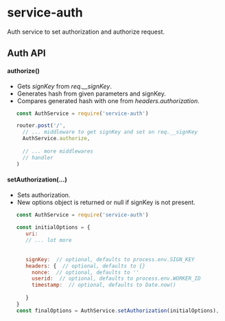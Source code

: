 # service-auth
Auth service to set authorization and authorize request.

## Auth API

#### authorize()

  * Gets *signKey* from *req.__signKey*.
  * Generates hash from given parameters and signKey.
  * Compares generated hash with one from *headers.authorization*.
 
  ``` javascript
     const AuthService = require('service-auth')
  
     router.post('/',
       // ... middleware to get signKey and set on req.__signKey
       AuthService.authorize,
      
       // ... more middlewares
       // handler
     )
  ```

#### setAuthorization(...)

  * Sets authorization.
  * New options object is returned or null if signKey is not present.
 
  ``` javascript
     const AuthService = require('service-auth')
   
     const initialOptions = {
        uri: 
        // ... lot more
        
        
        signKey:  // optional, defaults to process.env.SIGN_KEY
        headers: {  // optional, defaults to {}
          nonce:  // optional, defaults to ''
          userid:  // optional, defaults to process.env.WORKER_ID
          timestamp:  // optional, defaults to Date.now()
          
        }
     }
     const finalOptions = AuthService.setAuthorization(initialOptions),
  ```
